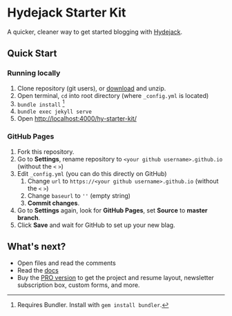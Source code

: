 # Hydejack Starter Kit

A quicker, cleaner way to get started blogging with [Hydejack](https://hydejack.com/).

## Quick Start
### Running locally
1. Clone repository (git users), or [download] and unzip.
2. Open terminal, `cd` into root directory (where `_config.yml` is located)
3. `bundle install` [^1]
4. `bundle exec jekyll serve`
5. Open <http://localhost:4000/hy-starter-kit/>

### GitHub Pages
1. Fork this repository.
2. Go to **Settings**, rename repository to `<your github username>.github.io` (without the `<` `>`)
3. Edit `_config.yml` (you can do this directly on GitHub)
    1. Change `url` to `https://<your github username>.github.io` (without the `<` `>`)
    2. Change `baseurl` to `''` (empty string)
    3. **Commit changes**.
4. Go to **Settings** again, look for **GitHub Pages**, set **Source** to **master branch**.
5. Click **Save** and wait for GitHub to set up your new blag.

## What's next?
* Open files and read the comments
* Read the [docs](https://hydejack.com/docs/)
* Buy the [PRO version](https://hydejack.com/download/) to get the project and resume layout, newsletter subscription box, custom forms, and more.

[^1]: Requires Bundler. Install with `gem install bundler`.

[download]: https://github.com/qwtel/hy-starter-kit/archive/master.zip